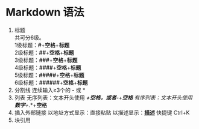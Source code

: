 # Markdown 语法
1. 标题   
 共可分6级。  
 1级标题：**#**+**空格**+**标题**  
 2级标题：**##**+**空格**+**标题**  
 3级标题：**###**+**空格**+**标题**  
 4级标题：**####**+**空格**+**标题**  
 5级标题：**#####**+**空格**+**标题**  
 6级标题：**######**+**空格**+**标题**
2. 分割线
  连续输入≥3个的 **-** 或 *
3. 列表
  无序列表：文本开头使用 *****+**空格**，或者**-**+**空格**
 有序列表：文本开头使用 **数字**+**.**+**空格**
4. 插入外部链接
   以地址方式显示：直接粘贴
   以描述显示：**[描述](链接地址)** 快捷键 Ctrl+K
5. 块引用
